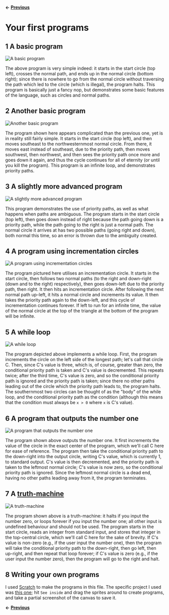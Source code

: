 **<-** [**Previous**](./01%20-%20The%20basics.md)

# Your first programs

## 1 A basic program
![A basic program](../images/program-1.png?raw=true)

The above program is very simple indeed: it starts in the start circle (top left), crosses the normal path, and ends up in the normal circle (bottom right); since there is nowhere to go from the normal circle without traversing the path which led to the circle (which is illegal), the program halts. This program is basically just a fancy nop, but demonstrates some basic features of the language, such as circles and normal paths.

## 2 Another basic program
![Another basic program](../images/program-2.png?raw=true)

The program shown here appears complicated than the previous one, yet is in reality still fairly simple. It starts in the start circle (top left), and then moves southeast to the northwesternmost normal circle. From there, it moves east instead of southeast, due to the priority path, then moves southwest, then northwest, and then sees the priority path once more and goes down it again, and thus the cycle continues for all of eternity (or until you kill the program). This program is an infinite loop, and demonstrates priority paths.

## 3 A slightly more advanced program
![A slightly more advanced program](../images/program-3.png?raw=true)

This program demonstrates the use of priority paths, as well as what happens when paths are ambiguous. The program starts in the start circle (top left), then goes down instead of right because the path going down is a priority path, while the path going to the right is just a normal path. The normal circle it arrives at has two possible paths (going right and down), both normal this time, so an error is thrown due to the ambiguity created.

## 4 A program using incrementation circles
![A program using incrementation circles](../images/program-4.png?raw=true)

The program pictured here utilises an incrementation circle. It starts in the start circle, then follows two normal paths (to the right and down-right (down and to the right) respectively), then goes down-left due to the priority path, then right. It then hits an incrementation circle. After following the next normal path up-left, it hits a normal circle and increments its value. It then takes the priority path again to the down-left, and this cycle of incrementation continues forever. If left to run for an infinite time, the value of the normal circle at the top of the triangle at the bottom of the program will be infinite.

## 5 A while loop
![A while loop](../images/program-5.png?raw=true)

The program depicted above implements a while loop. First, the program increments the circle on the left side of the longest path; let's call that circle C. Then, since C's value is three, which is, of course, greater than zero, the conditional priority path is taken and C's value is decremented. This repeats twice; after the third time, C's value is zero, and so the conditional priority path is ignored and the priority path is taken; since there no other paths leading out of the circle which the priority path leads to, the program halts. The southernmost two circles can be thought of as the "body" of the while loop, and the conditional priority path as the condition (although this means that the condition must always be `x > 0` where `x` is C's value).

## 6 A program that outputs the number one
![A program that outputs the number one](../images/program-6.png?raw=true)

The program shown above outputs the number one. It first increments the value of the circle in the exact center of the program, which we'll call C here for ease of reference. The program then take the conditional priority path to the down-right into the output circle, writing C's value, which is currently 1, to standard output. C's value is then decremented, and the priority path is taken to the leftmost normal circle; C's value is now zero, so the conditional priority path is ignored. Since the leftmost normal circle is a dead end, having no other paths leading away from it, the program terminates.

## 7 A [truth-machine](https://www.esolangs.org/wiki/Truth-machine)
![A truth-machine](../images/program-7.png?raw=true)

The program shown above is a truth-machine: it halts if you input the number zero, or loops forever if you input the number one; all other input is undefined behaviour and should not be used. The program starts in the start circle, reads an integer from standard input, and stores that integer in the top-central circle, which we'll call C here for the sake of brevity. If C's value is non-zero (e.g., if the user input the number one), then the program will take the conditional priority path to the down-right, then go left, then up-right, and then repeat that loop forever; if C's value is zero (e.g., if the user input the number zero), then the program will go to the right and halt.

## 8 Writing your own programs
I used [Scratch](https://scratch.mit.edu/) to make the programs in this file. The specific project I used was [this one](https://scratch.mit.edu/projects/429742899/); hit `See inside` and drag the sprites around to create programs, and take a partial screenshot of the canvas to save it.

**<-** [**Previous**](./01%20-%20The%20basics.md)
